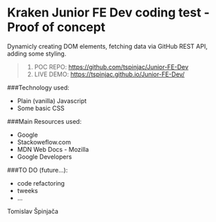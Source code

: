 # Kraken Junior FE Dev coding test - Proof of concept 
Dynamicly creating DOM elements, fetching data via GitHub REST API, adding some styling.

> 1. POC REPO: https://github.com/tspinjac/Junior-FE-Dev
> 2. LIVE DEMO: https://tspinjac.github.io/Junior-FE-Dev/


###Technology used:
  * Plain (vanilla) Javascript
  * Some basic CSS


###Main Resources used:
  * Google
  * Stackoweflow.com
  * MDN Web Docs - Mozilla
  * Google Developers

###TO DO (future...):
  * code refactoring
  * tweeks
  * ...


Tomislav Špinjača